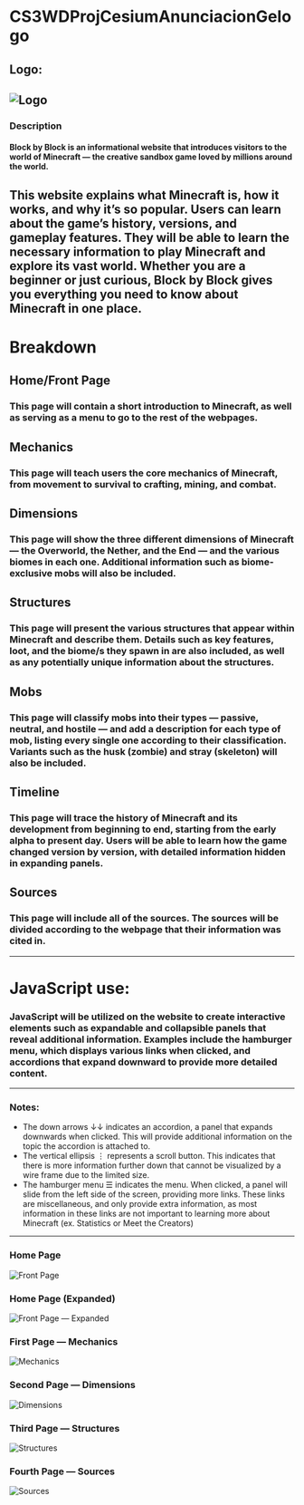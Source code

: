# CS3WDProjCesiumAnunciacionGelogo
## Logo:
![Logo](https://pngimg.com/d/minecraft_PNG42.png)
---
### Description
#### Block by Block is an informational website that introduces visitors to the world of Minecraft — the creative sandbox game loved by millions around the world.
This website explains what Minecraft is, how it works, and why it’s so popular. Users can learn about the game’s history, versions, and gameplay features. They will be able to learn the necessary information to play Minecraft and explore its vast world.
Whether you are a beginner or just curious, Block by Block gives you everything you need to know about Minecraft in one place.
---
# Breakdown
## Home/Front Page
### This page will contain a short introduction to Minecraft, as well as serving as a menu to go to the rest of the webpages.
## Mechanics
### This page will teach users the core mechanics of Minecraft, from movement to survival to crafting, mining, and combat. 
## Dimensions
### This page will show the three different dimensions of Minecraft — the Overworld, the Nether, and the End — and the various biomes in each one. Additional information such as biome-exclusive mobs will also be included.
## Structures
### This page will present the various structures that appear within Minecraft and describe them. Details such as key features, loot, and the biome/s they spawn in are also included, as well as any potentially unique information about the structures.
## Mobs
### This page will classify mobs into their types — passive, neutral, and hostile — and add a description for each type of mob, listing every single one according to their classification. Variants such as the husk (zombie) and stray (skeleton) will also be included.
## Timeline
### This page will trace the history of Minecraft and its development from beginning to end, starting from the early alpha to present day. Users will be able to learn how the game changed version by version, with detailed information hidden in expanding panels.
## Sources
### This page will include all of the sources. The sources will be divided according to the webpage that their information was cited in.
---
# JavaScript use:
### JavaScript will be utilized on the website to create interactive elements such as expandable and collapsible panels that reveal additional information. Examples include the hamburger menu, which displays various links when clicked, and accordions that expand downward to provide more detailed content.
---
### Notes:
* The down arrows ↓↓ indicates an accordion, a panel that expands downwards when clicked. This will provide additional information on the topic the accordion is attached to.
* The vertical ellipsis ⋮ represents a scroll button. This indicates that there is more information further down that cannot be visualized by a wire frame due to the limited size.
* The hamburger menu ☰ indicates the menu. When clicked, a panel will slide from the left side of the screen, providing more links. These links are miscellaneous, and only provide extra information, as most information in these links are not important to learning more about Minecraft (ex. Statistics or Meet the Creators)
---
### Home Page
![Front Page](assets/frontpage.png)
### Home Page (Expanded)
![Front Page — Expanded](assets/frontpage-expanded.png)
### First Page — Mechanics
![Mechanics](assets/mechanics.png)
### Second Page — Dimensions
![Dimensions](assets/dimensions.png)
### Third Page — Structures
![Structures](assets/structures.png)
### Fourth Page — Sources
![Sources](assets/sources.png)
